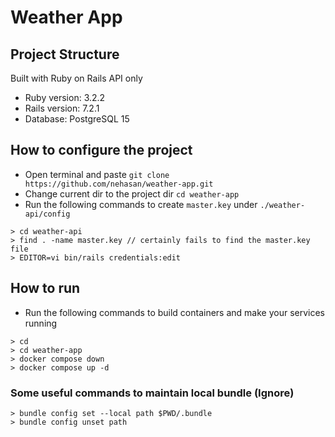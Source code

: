 # Weather App

## Project Structure

Built with Ruby on Rails API only

- Ruby version: 3.2.2
- Rails version: 7.2.1
- Database: PostgreSQL 15

## How to configure the project

- Open terminal and paste `git clone https://github.com/nehasan/weather-app.git`
- Change current dir to the project dir `cd weather-app`
- Run the following commands to create `master.key` under `./weather-api/config`

```
> cd weather-api
> find . -name master.key // certainly fails to find the master.key file
> EDITOR=vi bin/rails credentials:edit
```

## How to run

- Run the following commands to build containers and make your services running

```
> cd
> cd weather-app
> docker compose down
> docker compose up -d
```

### Some useful commands to maintain local bundle (Ignore)

```
> bundle config set --local path $PWD/.bundle
> bundle config unset path
```
